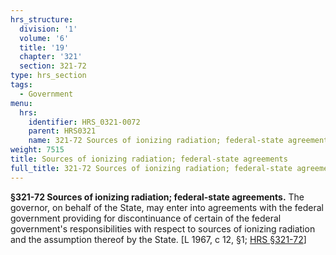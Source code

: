 ```yaml
---
hrs_structure:
  division: '1'
  volume: '6'
  title: '19'
  chapter: '321'
  section: 321-72
type: hrs_section
tags:
  - Government
menu:
  hrs:
    identifier: HRS_0321-0072
    parent: HRS0321
    name: 321-72 Sources of ionizing radiation; federal-state agreements
weight: 7515
title: Sources of ionizing radiation; federal-state agreements
full_title: 321-72 Sources of ionizing radiation; federal-state agreements
---
```

**§321-72 Sources of ionizing radiation; federal-state agreements.** The governor, on behalf of the State, may enter into agreements with the federal government providing for discontinuance of certain of the federal government's responsibilities with respect to sources of ionizing radiation and the assumption thereof by the State. [L 1967, c 12, §1; [HRS §321-72](/title-19/chapter-321/section-321-72/)]